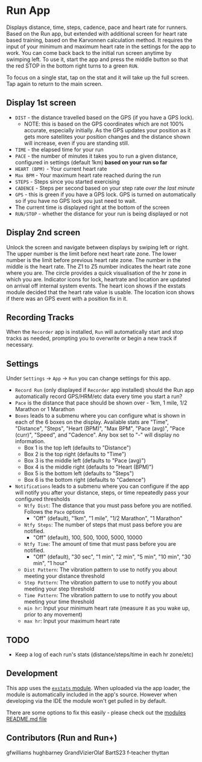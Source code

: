 # Run App

Displays distance, time, steps, cadence, pace and heart rate for runners. Based on the Run app, but extended with additional screen for heart rate based training, based on the Karvonnen calculation method.
It requires the input of your minimum and maximum heart rate in the settings for the app to work. You can come back back to the initial run screen anytime by swimping left.
To use it, start the app and press the middle button so that the red STOP in the bottom right turns to a green `RUN`.

To focus on a single stat, tap on the stat and it will take up the full screen. Tap again to return to the main screen.

## Display 1st screen

* `DIST` - the distance travelled based on the GPS (if you have a GPS lock).
  * NOTE: this is based on the GPS coordinates which are not 100% accurate, especially initially. As
  the GPS updates your position as it gets more satellites your position changes and the distance
  shown will increase, even if you are standing still.
* `TIME` - the elapsed time for your run
* `PACE` - the number of minutes it takes you to run a given distance, configured in settings (default 1km) **based on your run so far**
* `HEART (BPM)` - Your current heart rate
* `Max BPM` - Your maximum heart rate reached during the run
* `STEPS` - Steps since you started exercising
* `CADENCE` - Steps per second based on your step rate *over the last minute*
* `GPS` - this is green if you have a GPS lock. GPS is turned on automatically
so if you have no GPS lock you just need to wait.
* The current time is displayed right at the bottom of the screen
* `RUN/STOP` - whether the distance for your run is being displayed or not

## Display 2nd screen

Unlock the screen and navigate between displays by swiping left or right.
The upper number is the limit before next heart rate zone. The lower number is the limit before previous heart rate zone. The number in the middle is the heart rate. The Z1 to Z5 number indicates the heart rate zone where you are. The circle provides a quick visualisation of the hr zone in which you are.
Indicator icons for lock, heartrate and location are updated on arrival off internal system events. The heart icon shows if the exstats module decided that the heart rate value is usable. The location icon shows if there was an GPS event with a position fix in it.

## Recording Tracks

When the `Recorder` app is installed, `Run` will automatically start and stop tracks
as needed, prompting you to overwrite or begin a new track if necessary.

## Settings

Under `Settings` -> `App` -> `Run` you can change settings for this app.

* `Record Run` (only displayed if `Recorder` app installed) should the Run app automatically
record GPS/HRM/etc data every time you start a run?
* `Pace` is the distance that pace should be shown over - 1km, 1 mile, 1/2 Marathon or 1 Marathon
* `Boxes` leads to a submenu where you can configure what is shown in each of the 6 boxes on the display.
 Available stats are "Time", "Distance", "Steps", "Heart (BPM)", "Max BPM", "Pace (avg)", "Pace (curr)", "Speed", and "Cadence".
 Any box set to "-" will display no information.
    * Box 1 is the top left (defaults to "Distance")
    * Box 2 is the top right (defaults to "Time")
    * Box 3 is the middle left (defaults to "Pace (avg)")
    * Box 4 is the middle right (defaults to "Heart (BPM)")
    * Box 5 is the bottom left (defaults to "Steps")
    * Box 6 is the bottom right (defaults to "Cadence")
* `Notifications` leads to a submenu where you can configure if the app will notify you after
your distance, steps, or time repeatedly pass your configured thresholds
    * `Ntfy Dist`: The distance that you must pass before you are notified. Follows the `Pace` options
        * "Off" (default), "1km", "1 mile", "1/2 Marathon", "1 Marathon"
    * `Ntfy Steps`: The number of steps that must pass before you are notified.
        * "Off" (default), 100, 500, 1000, 5000, 10000
    * `Ntfy Time`: The amount of time that must pass before you are notified.
        * "Off" (default), "30 sec", "1 min", "2 min", "5 min", "10 min", "30 min", "1 hour"
    * `Dist Pattern`: The vibration pattern to use to notify you about meeting your distance threshold
    * `Step Pattern`: The vibration pattern to use to notify you about meeting your step threshold
    * `Time Pattern`: The vibration pattern to use to notify you about meeting your time threshold
    * `min hr`: Input your minimum heart rate (measure it as you wake up, prior to any movement)
    * `max hr`: Input your maximum heart rate

## TODO

* Keep a log of each run's stats (distance/steps/time in each hr zone/etc)

## Development

This app uses the [`exstats` module](https://github.com/espruino/BangleApps/blob/master/modules/exstats.js). When uploaded via the
app loader, the module is automatically included in the app's source. However
when developing via the IDE the module won't get pulled in by default.

There are some options to fix this easily - please check out the [modules README.md file](https://github.com/espruino/BangleApps/blob/master/modules/README.md)
## Contributors (Run and Run+)
gfwilliams
hughbarney
GrandVizierOlaf
BartS23
f-teacher
thyttan
